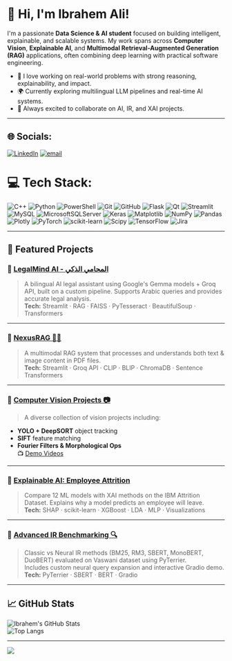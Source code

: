 # 👋 Hi, I'm Ibrahem Ali!

I'm a passionate **Data Science & AI student** focused on building intelligent, explainable, and scalable systems. My work spans across **Computer Vision**, **Explainable AI**, and **Multimodal Retrieval-Augmented Generation (RAG)** applications, often combining deep learning with practical software engineering.

- 💬 I love working on real-world problems with strong reasoning, explainability, and impact.
- 🌍 Currently exploring multilingual LLM pipelines and real-time AI systems.
- 🚀 Always excited to collaborate on AI, IR, and XAI projects.

---

## 🌐 Socials:
[![LinkedIn](https://img.shields.io/badge/LinkedIn-%230077B5.svg?logo=linkedin&logoColor=white)](https://linkedin.com/in/https://www.linkedin.com/in/ibrahem-ali-723059280/) [![email](https://img.shields.io/badge/Email-D14836?logo=gmail&logoColor=white)](mailto:ibrahemali773@gmail.com) 

# 💻 Tech Stack:
![C++](https://img.shields.io/badge/c++-%2300599C.svg?style=for-the-badge&logo=c%2B%2B&logoColor=white) ![Python](https://img.shields.io/badge/python-3670A0?style=for-the-badge&logo=python&logoColor=ffdd54) ![PowerShell](https://img.shields.io/badge/PowerShell-%235391FE.svg?style=for-the-badge&logo=powershell&logoColor=white) ![Git](https://img.shields.io/badge/git-%23F05033.svg?style=for-the-badge&logo=git&logoColor=white) ![GitHub](https://img.shields.io/badge/github-%23121011.svg?style=for-the-badge&logo=github&logoColor=white) ![Flask](https://img.shields.io/badge/flask-%23000.svg?style=for-the-badge&logo=flask&logoColor=white) ![Qt](https://img.shields.io/badge/Qt-%23217346.svg?style=for-the-badge&logo=Qt&logoColor=white) ![Streamlit](https://img.shields.io/badge/Streamlit-%23FE4B4B.svg?style=for-the-badge&logo=streamlit&logoColor=white) ![MySQL](https://img.shields.io/badge/mysql-4479A1.svg?style=for-the-badge&logo=mysql&logoColor=white) ![MicrosoftSQLServer](https://img.shields.io/badge/Microsoft%20SQL%20Server-CC2927?style=for-the-badge&logo=microsoft%20sql%20server&logoColor=white) ![Keras](https://img.shields.io/badge/Keras-%23D00000.svg?style=for-the-badge&logo=Keras&logoColor=white) ![Matplotlib](https://img.shields.io/badge/Matplotlib-%23ffffff.svg?style=for-the-badge&logo=Matplotlib&logoColor=black) ![NumPy](https://img.shields.io/badge/numpy-%23013243.svg?style=for-the-badge&logo=numpy&logoColor=white) ![Pandas](https://img.shields.io/badge/pandas-%23150458.svg?style=for-the-badge&logo=pandas&logoColor=white) ![Plotly](https://img.shields.io/badge/Plotly-%233F4F75.svg?style=for-the-badge&logo=plotly&logoColor=white) ![PyTorch](https://img.shields.io/badge/PyTorch-%23EE4C2C.svg?style=for-the-badge&logo=PyTorch&logoColor=white) ![scikit-learn](https://img.shields.io/badge/scikit--learn-%23F7931E.svg?style=for-the-badge&logo=scikit-learn&logoColor=white) ![Scipy](https://img.shields.io/badge/SciPy-%230C55A5.svg?style=for-the-badge&logo=scipy&logoColor=%white) ![TensorFlow](https://img.shields.io/badge/TensorFlow-%23FF6F00.svg?style=for-the-badge&logo=TensorFlow&logoColor=white) ![Jira](https://img.shields.io/badge/jira-%230A0FFF.svg?style=for-the-badge&logo=jira&logoColor=white)

---

## 📌 Featured Projects

### 🔹 [LegalMind AI - المحامي الذكي](https://github.com/Ibrahem-Ali-99/LegalMind-AI)
> A bilingual AI legal assistant using Google's Gemma models + Groq API, built on a custom pipeline. Supports Arabic queries and provides accurate legal analysis.  
**Tech:** Streamlit · RAG · FAISS · PyTesseract · BeautifulSoup · Transformers

---

### 🔹 [NexusRAG 🤖✨](https://github.com/Ibrahem-Ali-99/NexusRAG)
> A multimodal RAG system that processes and understands both text & image content in PDF files.  
**Tech:** Streamlit · Groq API · CLIP · BLIP · ChromaDB · Sentence Transformers

---

### 🔹 [Computer Vision Projects 📷](https://github.com/Ibrahem-Ali-99/Computer-Vision-Projects)
> A diverse collection of vision projects including:
- **YOLO + DeepSORT** object tracking  
- **SIFT** feature matching  
- **Fourier Filters & Morphological Ops**  
📺 [Demo Videos](https://drive.google.com/drive/folders/16R_5C1iovPzOckQm4AEpYBMZZNFF1wIh?dmr=1)

---

### 🔹 [Explainable AI: Employee Attrition](https://github.com/Ibrahem-Ali-99/XAI-in-Employee-Attrition-Prediction)
> Compare 12 ML models with XAI methods on the IBM Attrition Dataset. Explains why a model predicts an employee will leave.  
**Tech:** SHAP · scikit-learn · XGBoost · LDA · MLP · Visualizations

---

### 🔹 [Advanced IR Benchmarking 🔍](https://github.com/Ibrahem-Ali-99/Advanced-IR-System-Benchmark)
> Classic vs Neural IR methods (BM25, RM3, SBERT, MonoBERT, DuoBERT) evaluated on Vaswani dataset using PyTerrier.  
Includes custom neural query expansion and interactive Gradio demo.  
**Tech:** PyTerrier · SBERT · BERT · Gradio

---

## 📈 GitHub Stats

![Ibrahem's GitHub Stats](https://github-readme-stats.vercel.app/api?username=Ibrahem-Ali-99&show_icons=true&theme=tokyonight)  
![Top Langs](https://github-readme-stats.vercel.app/api/top-langs/?username=Ibrahem-Ali-99&layout=compact&theme=tokyonight)

---

[![](https://visitcount.itsvg.in/api?id=Ibrahem-Ali-99&icon=0&color=0)](https://visitcount.itsvg.in)
